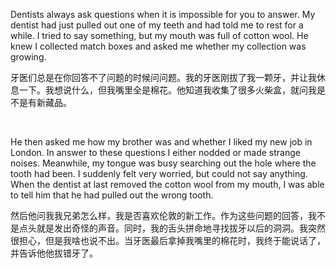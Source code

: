 Dentists always ask questions when it is impossible for you to answer. My dentist had just pulled out one of my teeth and had told me to rest for a while. I tried to say something, but my mouth was full of cotton wool. He knew I collected match boxes and asked me whether my collection was growing.

牙医们总是在你回答不了问题的时候问问题。我的牙医刚拔了我一颗牙，并让我休息一下。我想说什么，但我嘴里全是棉花。他知道我收集了很多火柴盒，就问我是不是有新藏品。

    



He then asked me how my brother was and whether I liked my new job in London. In answer to these questions I either nodded or made strange noises. Meanwhile, my tongue was busy searching out the hole where the tooth had been. I suddenly felt very worried, but could not say anything. When the dentist at last removed the cotton wool from my mouth, I was able to tell him that he had pulled out the wrong tooth.

然后他问我我兄弟怎么样，我是否喜欢伦敦的新工作。作为这些问题的回答，我不是点头就是发出奇怪的声音。同时，我的舌头拼命地寻找拔牙以后的洞洞。我突然很担心，但是我啥也说不出。当牙医最后拿掉我嘴里的棉花时，我终于能说话了，并告诉他他拔错牙了。
